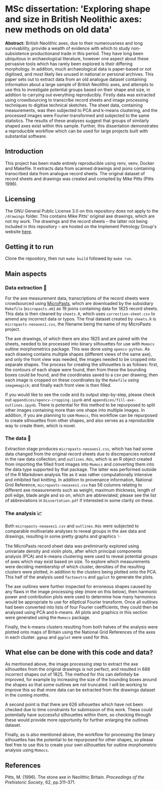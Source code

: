 # MSc dissertation: 'Exploring shape and size in British Neolithic axes: new methods on old data'

**Abstract:** British Neolithic axes, due to their numerousness and long survivability, provide a wealth of evidence with which to study non-subsistence productionand trade in this period. They have long been ubiquitous in archaeological literature, however one aspect about these pervasive tools which has rarely been explored is their differing morphology. In addition, much archaeological data is paper-based or not digitised, and most likely lies unused in national or personal archives. This paper sets out to extract data from an old analogue dataset containing information about a large sample of British Neolithic axes, and attempts to use this to investigate potential groups based on their shape and size, in addition to carrying out everything reproducibly.  Firstly data was extracted using crowdsourcing to transcribe record sheets and image processing techniques to digitise technical sketches. The sheet data, containing measurements, was then subjected to PCA and k-means clustering, and the processed images were Fourier-transformed and subjected to the same statistics.  The results of these analyses suggest that groups of similarly shaped axes exist within this sample. Further, this dissertation demonstrates a reproducible workflow which can be used for large projects built with substantial software.

## Introduction

This project has been made entirely reproducible using renv, venv, Docker and Makefile. It extracts data from scanned drawings and jsons containing transcribed data from analogue record sheets. The original dataset of record sheets and drawings was created and compiled by Mike Pitts (Pitts 1996).

## Licensing

The GNU General Public License 3.0 on this repository does not apply to the `/drawings` folder. This contains Mike Pitts' original axe drawings, which are not my work. The drawings and the record sheets – the latter not being included in this repository – are hosted on the Implement Petrology Group's website [here](https://implementpetrology.org/resources/mike-pitts-archive/).

## Getting it to run

Clone the repository, then run `make build` followed by `make run`.

## Main aspects

### Data extraction :page_with_curl:

For the axe measurement data, transcriptions of the record sheets were crowdsourced using [MicroPasts](crowdsourced.micropasts.org), which are downloaded by the subsidiary `Makefile` (`micropasts.mk`) as 19 jsons containing data for 1825 record sheets. This data is then cleaned by `sheets.R`, which uses `correction-sheet.csv` to amend any incorrect data or typos. The final dataset created by `sheets.R` is `micropasts-neoaxes1.csv`, the filename being the name of my MicroPasts project. 

The axe drawings, of which there are also 1825 and are paired with the sheets, needed to be processed into binary silhouettes for use with `Momocs` outline morphometrics package. This was done using `opencv-python`. As each drawing contains multiple shapes (different views of the same axe), and only the front view was needed, the images needed to be cropped into separate shapes. The process for creating the silhouettes is as follows: first, the contours of each shape were found, then from these the bounding boxes could be found, and the coordinates saved to a csv per drawing; then each image is cropped on these coordinates by the `Makefile` using `imagemagick`; and finally each front view is then filled. 

If you would like to see the code and its output step-by-step, please check out `appendices/opencv-cropping.ipynb` and `appendices/fill-axe-outlines.ipynb`. There is potential for this method to be repurposed to split other images containing more than one shape into multiple images. In addition, if you are planning to use `Momocs`, this workflow can be repurposed to create silhouettes from other shapes, and also serves as a reproducible way to create them, which is novel.

### The data :floppy_disk:

Extraction stage produces `micropasts-neoaxes1.csv`, which has had some data changed from the original record sheets due to discrepancies noticed in the raw data collection; and `outlines.Rds`, which is an R object created from importing the filled front images into `Momocs` and converting them into the data type supported by that package. The latter was performed outside of the R Markdown analysis file as it was rather computationally intensive and inhibited fast knitting. In addition to provenance information, National Grid Reference,  `micropasts-neoaxes1.csv` has 56 columns relating to different axe measurements such as weight, maximum thickness, length of poll edge, blade angle and so on, which are abbreviated; please see the list of abbreviations in `Dissertation.pdf` if interested in some clarity on these.

### The analysis 📈

Both `micropasts-neoaxes1.csv` and `outlines.Rds` were subjected to comparable multivariate analyses to reveal groups in the axe data and drawings, resulting in some pretty graphs and graphics :sparkles:

The MicroPasts record sheet data was preliminarily explored using univariate density and violin plots, after which principal components analysis (PCA) and k-means clustering were used to reveal potential groups of axes which may exist based on size. To explore which measurements were deciding membership of which cluster, densities of the resulting clusters were plotted, in addition to the clusters being plotted onto the PCA. This half of the analysis used `factoextra` and `ggplot` to generate the plots.

The axe outlines were further inspected for erroneous shapes caused by any flaws in the image processing step (more on this below), then harmonic power and contribution plots were used to determine how many harmonics would be appropriate to use for elliptical Fourier transform. Once all outlines had been converted into lists of four Fourier coefficients, they could then be analysed using PCA and k-means. All plots and graphics in this section were generated using the `Momocs` package.

Finally, the k-means clusters resulting from both halves of the analysis were plotted onto maps of Britain using the National Grid References of the axes in each cluster. `ggmap` and `ggplot` were used for this.

## What else can be done with this code and data?

As mentioned above, the image processing step to extract the axe silhouettes from the original drawings is not perfect, and resulted in 688 incorrect shapes out of 1825. The method for this can definitely be improved, for example by increasing the size of the bounding boxes around the shapes so that some outlines are not truncated. I will be working to improve this so that more data can be extracted from the drawings dataset in the coming months.

A second point is that there are 626 silhouettes which have not been checked due to time constraints for submission of this work. These could potentially have successful silhouettes within them, so checking through these would provide more opportunity for further enlarging the outlines dataset.

Finally, as is also mentioned above, the workflow for processing the binary silhouettes has the potential to be repurposed for other shapes, so please feel free to use this to create your own silhouettes for outline morphometric analysis using `Momocs`. 

## References

Pitts, M. (1996). The stone axe in Neolithic Britain. *Proceedings of the Prehistoric Society*, 62, pp.311–371.

